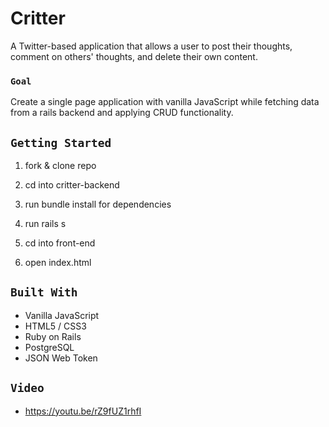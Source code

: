 # Critter

A Twitter-based application that allows a user to post their thoughts, comment on others' thoughts, and delete their own content.

### `Goal`

Create a single page application with vanilla JavaScript while fetching data from a rails backend and applying CRUD functionality.

## `Getting Started`

1. fork & clone repo
2. cd into critter-backend
3. run bundle install for dependencies
4. run rails s

5. cd into front-end
6. open index.html

## `Built With`

* Vanilla JavaScript
* HTML5 / CSS3
* Ruby on Rails 
* PostgreSQL
* JSON Web Token

## `Video`

- https://youtu.be/rZ9fUZ1rhfI

